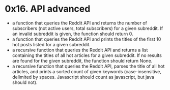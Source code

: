 # 0x16. API advanced

* a function that queries the Reddit API and returns the number of subscribers (not active users, total subscribers) for a given subreddit. If an invalid subreddit is given, the function should return 0.
* a function that queries the Reddit API and prints the titles of the first 10 hot posts listed for a given subreddit.
* a recursive function that queries the Reddit API and returns a list containing the titles of all hot articles for a given subreddit. If no results are found for the given subreddit, the function should return None.
* a recursive function that queries the Reddit API, parses the title of all hot articles, and prints a sorted count of given keywords (case-insensitive, delimited by spaces. Javascript should count as javascript, but java should not).

